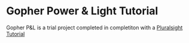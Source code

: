 # Gopher Power & Light Tutorial
Gopher P&L is a trial project completed in completiton with a [Pluralsight Tutorial](https://app.pluralsight.com/library/courses/go-getting-started/table-of-contents)
